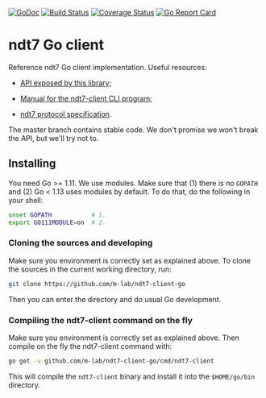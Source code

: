 [![GoDoc](https://godoc.org/github.com/m-lab/ndt7-client-go?status.svg)](https://godoc.org/github.com/m-lab/ndt7-client-go) [![Build Status](https://travis-ci.org/m-lab/ndt7-client-go.svg?branch=master)](https://travis-ci.org/m-lab/ndt7-client-go) [![Coverage Status](https://coveralls.io/repos/github/m-lab/ndt7-client-go/badge.svg?branch=master)](https://coveralls.io/github/m-lab/ndt7-client-go?branch=master) [![Go Report Card](https://goreportcard.com/badge/github.com/m-lab/ndt7-client-go)](https://goreportcard.com/report/github.com/m-lab/ndt7-client-go)

# ndt7 Go client

Reference ndt7 Go client implementation. Useful resources:

- [API exposed by this library](
    https://godoc.org/github.com/m-lab/ndt7-client-go
);

- [Manual for the ndt7-client CLI program](
    https://godoc.org/github.com/m-lab/ndt7-client-go/cmd/ndt7-client
);

- [ndt7 protocol specification](
    https://github.com/m-lab/ndt-server/blob/master/spec/ndt7-protocol.md
).

The master branch contains stable code. We don't promise we won't break
the API, but we'll try not to.

## Installing

You need Go >= 1.11. We use modules. Make sure that (1) there is
no `GOPATH` and (2) Go < 1.13 uses modules by default. To do
that, do the following in your shell:

```bash
unset GOPATH           # 1.
export GO111MODULE=on  # 2.
```

### Cloning the sources and developing

Make sure you environment is correctly set as explained above. To clone
the sources in the current working directory, run:

```bash
git clone https://github.com/m-lab/ndt7-client-go
```

Then you can enter the directory and do usual Go development.

### Compiling the ndt7-client command on the fly

Make sure you environment is correctly set as explained above. Then
compile on the fly the ndt7-client command with:


```bash
go get -v github.com/m-lab/ndt7-client-go/cmd/ndt7-client
```

This will compile the `ndt7-client` binary and install it into
the `$HOME/go/bin` directory.
